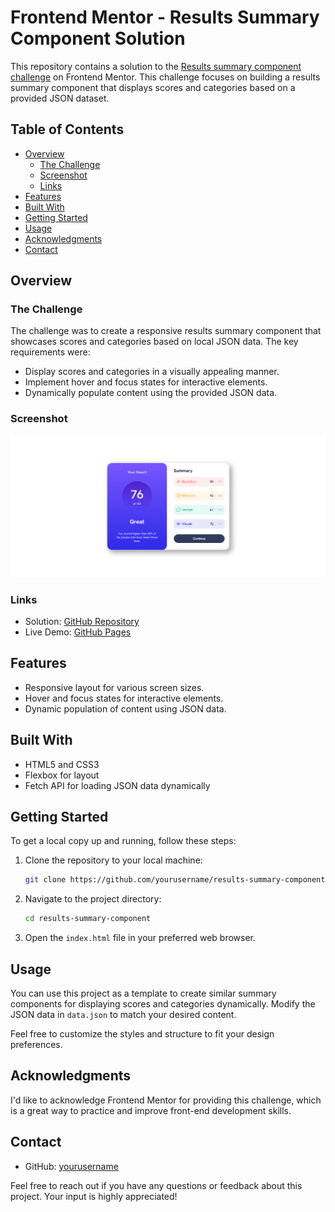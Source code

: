 # Frontend Mentor - Results Summary Component Solution

This repository contains a solution to the [Results summary component challenge](https://www.frontendmentor.io/challenges/results-summary-component-CE_K6s0maV) on Frontend Mentor. This challenge focuses on building a results summary component that displays scores and categories based on a provided JSON dataset.

## Table of Contents

- [Overview](#overview)
  - [The Challenge](#the-challenge)
  - [Screenshot](#screenshot)
  - [Links](#links)
- [Features](#features)
- [Built With](#built-with)
- [Getting Started](#getting-started)
- [Usage](#usage)
- [Acknowledgments](#acknowledgments)
- [Contact](#contact)

## Overview

### The Challenge

The challenge was to create a responsive results summary component that showcases scores and categories based on local JSON data. The key requirements were:

- Display scores and categories in a visually appealing manner.
- Implement hover and focus states for interactive elements.
- Dynamically populate content using the provided JSON data.

### Screenshot

![Screenshot](./screenshot.png)

### Links

- Solution: [GitHub Repository](https://github.com/sliyarli/results-summary-component)
- Live Demo: [GitHub Pages](https://sliyarli.github.io/results-summary-component)

## Features

- Responsive layout for various screen sizes.
- Hover and focus states for interactive elements.
- Dynamic population of content using JSON data.

## Built With

- HTML5 and CSS3
- Flexbox for layout
- Fetch API for loading JSON data dynamically

## Getting Started

To get a local copy up and running, follow these steps:

1. Clone the repository to your local machine:

   ```bash
   git clone https://github.com/yourusername/results-summary-component.git
   ```

2. Navigate to the project directory:

   ```bash
   cd results-summary-component
   ```

3. Open the `index.html` file in your preferred web browser.

## Usage

You can use this project as a template to create similar summary components for displaying scores and categories dynamically. Modify the JSON data in `data.json` to match your desired content.

Feel free to customize the styles and structure to fit your design preferences.

## Acknowledgments

I'd like to acknowledge Frontend Mentor for providing this challenge, which is a great way to practice and improve front-end development skills.

## Contact

- GitHub: [yourusername](https://github.com/sliyarli)

Feel free to reach out if you have any questions or feedback about this project. Your input is highly appreciated!
